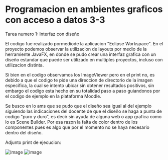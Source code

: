 # Programacion en ambientes graficos con acceso a datos 3-3
Tarea numero 1: Interfaz con diseño 

El codigo fue realizado pormediode la aplicacion "Eclipse Workspace". En el proyecto podemos observar la utilizacion de layouts por medio de la herramiente JavaFX, en donde se pudo crear una interfaz grafica con un diseño estandar que puede ser utilizado en multiples proyectos, incluso con utilizacion distinta. 

Si bien en el codigo observamos los ImageViewer pero en el print no, es debido a que el codigo te pide una direccion de directorio de la imagen especifica, la cual se intento ubicar sin obtener resultados positivos, sin embargo el codigo esta hecho en su totalidad paso a paso guiandonos por el codigo de ejemplo en la plataforma Moodle. 

Se busco en lo ams que se pudo que el diseño sea igual al del ejemplo siguiendo las indicaciones del docente de que el diseño se haga a punta de codigo "puro y duro", es decir sin ayuda de alguna web o app grafica como lo es Scene Builder. Por esa razon la falta de color dentro de los componentes pues es algo que por el momento no se haya necesario dentro del diseño. 

Adjunto print de ejecucion: 

![image](https://github.com/JoseMedina03/Programacion3-3/assets/168998181/f4ade7e9-9e22-4000-927b-92c702e9bb84)
![image](https://github.com/JoseMedina03/Programacion3-3/assets/168998181/aa1abb7d-e0e6-4d8f-99dd-c6ecf2c9f876)

